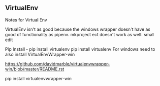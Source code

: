 ## VirtualEnv
Notes for Virtual Env

VirtualEnv isn't as good because the windows wrapper doesn't have as good of functionality as pipenv. mkproject ect doesn't work as well. small edit



Pip Install - pip install virtualenv
pip install virtualenv
For windows need to also install VirtualEnvWrapper-win

https://github.com/davidmarble/virtualenvwrapper-win/blob/master/README.rst

pip install virtualenvwrapper-win